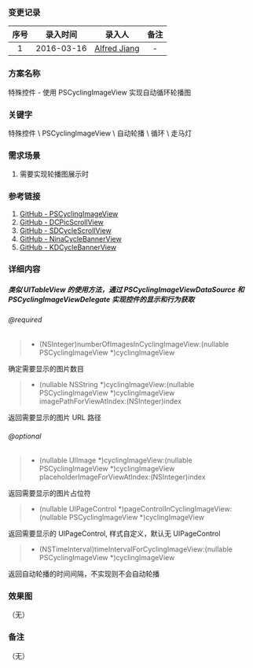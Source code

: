 ### 变更记录

| 序号 | 录入时间 | 录入人 | 备注 |
|:--------:|:--------:|:--------:|:--------:|
| 1 | 2016-03-16 | [Alfred Jiang](https://github.com/viktyz) | - |

### 方案名称

特殊控件 - 使用 PSCyclingImageView 实现自动循环轮播图

### 关键字

特殊控件 \ PSCyclingImageView \ 自动轮播 \ 循环 \ 走马灯

### 需求场景

1. 需要实现轮播图展示时

### 参考链接

1. [GitHub - PSCyclingImageView](https://github.com/viktyz/PSCyclingImageView)
2. [GitHub - DCPicScrollView](https://github.com/NSDengChen/DCPicScrollView)
3. [GitHub - SDCycleScrollView](https://github.com/gsdios/SDCycleScrollView)
4. [GitHub - NinaCycleBannerView](https://github.com/RamWire/NinaCycleBannerView)
5. [GitHub - KDCycleBannerView](https://github.com/kingiol/KDCycleBannerView)

### 详细内容

##### 类似 UITableView 的使用方法，通过 *PSCyclingImageViewDataSource* 和 *PSCyclingImageViewDelegate* 实现控件的显示和行为获取

###### @required

>- (NSInteger)numberOfImagesInCyclingImageView:(nullable PSCyclingImageView *)cyclingImageView

确定需要显示的图片数目

>- (nullable NSString *)cyclingImageView:(nullable PSCyclingImageView *)cyclingImageView imagePathForViewAtIndex:(NSInteger)index

返回需要显示的图片 URL 路径

###### @optional

>- (nullable UIImage *)cyclingImageView:(nullable PSCyclingImageView *)cyclingImageView placeholderImageForViewAtIndex:(NSInteger)index

返回需要显示的图片占位符

>- (nullable UIPageControl *)pageControlInCyclingImageView:(nullable PSCyclingImageView *)cyclingImageView

返回需要显示的 UIPageControl, 样式自定义，默认无 UIPageControl

>- (NSTimeInterval)timeIntervalForCyclingImageView:(nullable PSCyclingImageView *)cyclingImageView

返回自动轮播的时间间隔，不实现则不会自动轮播

### 效果图
（无）

### 备注
（无）